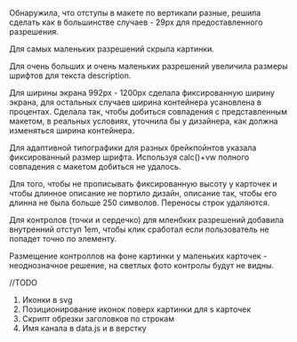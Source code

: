 Обнаружила, что отступы в макете по вертикали разные, решила сделать как в большинстве случаев  - 29px для предоставленного разрешения.

Для самых маленьких разрешений скрыла картинки.

Для очень больших и очень маленьких разрешений увеличила размеры шрифтов для текста description.

Для ширины экрана 992px - 1200px сделала фиксированную ширину экрана, для остальных случаев ширина контейнера усановлена в процентах. Сделала так, чтобы добиться совпадения с 
представленным макетом, в реальных условиях, уточнила бы у дизайнера, как должна изменяться ширина контейнера. 

Для адаптивной типографики для разных брейкпойнтов указала фиксированный размер шрифта. Используя calc()+vw полного совпадения с макетом добиться не удалось.   

Для того, чтобы не прописывать фиксированную высоту у карточек и чтобы длинное описание не портило дизайн, 
описание так, чтобы его длинна не была больше 250 символов. Переносы строк удаляются.  

Для контролов (точки и сердечко) для мленбких разрешений добавила внутренний отступ 1em, чтобы клик сработал если
пользователь не попадет точно по элементу.

Размещение контроллов на фоне картинки у маленьких карточек - неоднозначное решение, 
на светлых фото контролы будут не видны.


//TODO
1. Иконки в svg
2. Позиционирование иконок поверх картинки для s карточек
3. Скрипт обрезки заголовков по строкам
4. Имя канала в data.js и в верстку